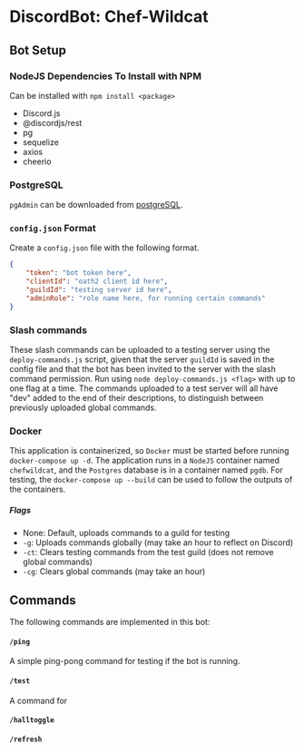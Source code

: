 # DiscordBot: Chef-Wildcat

## Bot Setup

### NodeJS Dependencies To Install with NPM
Can be installed with `npm install <package>`
 - Discord.js
 - @discordjs/rest
 - pg
 - sequelize
 - axios
 - cheerio

### PostgreSQL
`pgAdmin` can be downloaded from [postgreSQL](https://www.postgresql.org/ftp/pgadmin/pgadmin4/v6.4/windows/).

### `config.json` Format
Create a `config.json` file with the following format.
```json
{
    "token": "bot token here",
    "clientId": "oath2 client id here",
    "guildId": "testing server id here",
    "adminRole": "role name here, for running certain commands"
}
```

### Slash commands
These slash commands can be uploaded to a testing server using the `deploy-commands.js` script, given that the server `guildId` is saved in the config file and that the bot has been invited to the server with the slash command permission. Run using `node deploy-commands.js <flag>` with up to one flag at a time. The commands uploaded to a test server will all have "dev" added to the end of their descriptions, to distinguish between previously uploaded global commands. 

### Docker
This application is containerized, so `Docker` must be started before running `docker-compose up -d`. The application runs in a `NodeJS` container named `chefwildcat`, and the `Postgres` database is in a container named `pgdb`. For testing, the `docker-compose up --build` can be used to follow the outputs of the containers.

##### Flags
- None: Default, uploads commands to a guild for testing
- `-g`: Uploads commands globally (may take an hour to reflect on Discord)
- `-ct`: Clears testing commands from the test guild (does not remove global commands)
- `-cg`: Clears global commands (may take an hour)

## Commands
The following commands are implemented in this bot:

#### `/ping`
A simple ping-pong command for testing if the bot is running.

#### `/test`
A command for 

#### `/halltoggle`

#### `/refresh`

<!-- 
- philly, hoco, stillings (show all 3 menus)
- breakfast, lunch, dinner (by subscriptions, or by all dining halls?)
- search for a menu items
- favorite, removefavorite
- dislike, removedislike
- showsubs
 -->

 <!-- idea
 Count how many queries of everything there is, how many users, etc.
 New database table for this stuff
 Make an express webserver that reads from this
 Maybe make a new container for this webserver so it can run separately from chef wildcat, but still access pgdb -->

 <!-- todo
 idea CI-CD Pipeline:
 - Commit to git repo (main branch only)
 - Run deploy-commands.js globally
 - Build dockerfile
 - Send dockerfile to PaaS (to be determined)
 - Start up discordbot and db from dockerfile
 - Discordbot can be used then
 -->